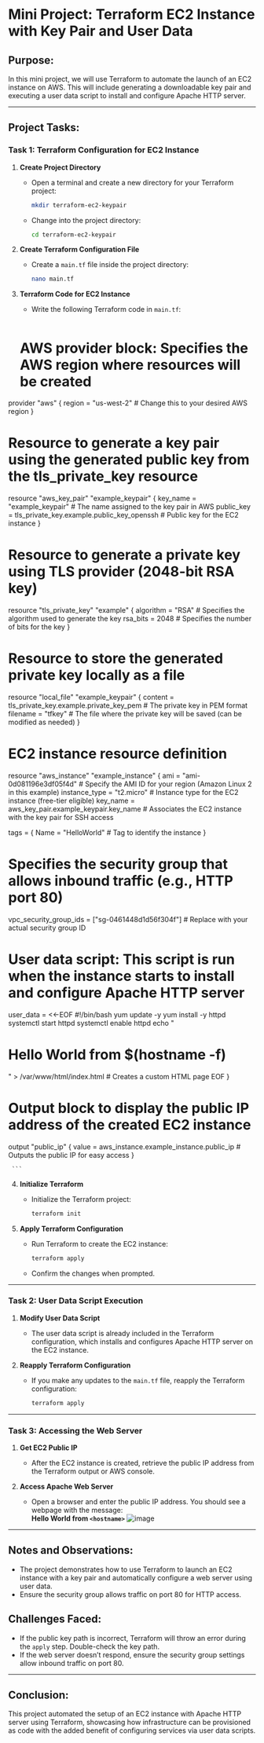 # Mini Project: Terraform EC2 Instance with Key Pair and User Data

## Purpose:
In this mini project, we will use Terraform to automate the launch of an EC2 instance on AWS. This will include generating a downloadable key pair and executing a user data script to install and configure Apache HTTP server.

---

## Project Tasks:

### Task 1: Terraform Configuration for EC2 Instance

1. **Create Project Directory**
   - Open a terminal and create a new directory for your Terraform project:
     ```bash
     mkdir terraform-ec2-keypair
     ```
   - Change into the project directory:
     ```bash
     cd terraform-ec2-keypair
     ```

2. **Create Terraform Configuration File**
   - Create a `main.tf` file inside the project directory:
     ```bash
     nano main.tf
     ```

3. **Terraform Code for EC2 Instance**
   - Write the following Terraform code in `main.tf`:
     ```
    # AWS provider block: Specifies the AWS region where resources will be created
provider "aws" {
  region = "us-west-2"  # Change this to your desired AWS region
}

# Resource to generate a key pair using the generated public key from the tls_private_key resource
resource "aws_key_pair" "example_keypair" {
  key_name   = "example_keypair"  # The name assigned to the key pair in AWS
  public_key = tls_private_key.example.public_key_openssh  # Public key for the EC2 instance
}

# Resource to generate a private key using TLS provider (2048-bit RSA key)
resource "tls_private_key" "example" {
  algorithm = "RSA"  # Specifies the algorithm used to generate the key
  rsa_bits  = 2048   # Specifies the number of bits for the key
}

# Resource to store the generated private key locally as a file
resource "local_file" "example_keypair" {
  content  = tls_private_key.example.private_key_pem  # The private key in PEM format
  filename = "tfkey"  # The file where the private key will be saved (can be modified as needed)
}

# EC2 instance resource definition
resource "aws_instance" "example_instance" {
  ami               = "ami-0d081196e3df05f4d"  # Specify the AMI ID for your region (Amazon Linux 2 in this example)
  instance_type     = "t2.micro"  # Instance type for the EC2 instance (free-tier eligible)
  key_name          = aws_key_pair.example_keypair.key_name  # Associates the EC2 instance with the key pair for SSH access

  tags = {
    Name = "HelloWorld"  # Tag to identify the instance
  }

  # Specifies the security group that allows inbound traffic (e.g., HTTP port 80)
  vpc_security_group_ids = ["sg-0461448d1d56f304f"]  # Replace with your actual security group ID

  # User data script: This script is run when the instance starts to install and configure Apache HTTP server
  user_data = <<-EOF
    #!/bin/bash
    yum update -y
    yum install -y httpd
    systemctl start httpd
    systemctl enable httpd
    echo "<h1>Hello World from $(hostname -f)</h1>" > /var/www/html/index.html  # Creates a custom HTML page
  EOF
}

# Output block to display the public IP address of the created EC2 instance
output "public_ip" {
  value = aws_instance.example_instance.public_ip  # Outputs the public IP for easy access
}


     ```

4. **Initialize Terraform**
   - Initialize the Terraform project:
     ```bash
     terraform init
     ```

5. **Apply Terraform Configuration**
   - Run Terraform to create the EC2 instance:
     ```bash
     terraform apply
     ```
   - Confirm the changes when prompted.

---

### Task 2: User Data Script Execution

1. **Modify User Data Script**
   - The user data script is already included in the Terraform configuration, which installs and configures Apache HTTP server on the EC2 instance.

2. **Reapply Terraform Configuration**
   - If you make any updates to the `main.tf` file, reapply the Terraform configuration:
     ```bash
     terraform apply
     ```

---

### Task 3: Accessing the Web Server

1. **Get EC2 Public IP**
   - After the EC2 instance is created, retrieve the public IP address from the Terraform output or AWS console.

2. **Access Apache Web Server**
   - Open a browser and enter the public IP address. You should see a webpage with the message:  
     **Hello World from `<hostname>`**
![image](https://github.com/user-attachments/assets/a3890fd0-72e7-4758-ab46-531aa53a3627)

---

## Notes and Observations:
- The project demonstrates how to use Terraform to launch an EC2 instance with a key pair and automatically configure a web server using user data.
- Ensure the security group allows traffic on port 80 for HTTP access.

## Challenges Faced:
- If the public key path is incorrect, Terraform will throw an error during the `apply` step. Double-check the key path.
- If the web server doesn’t respond, ensure the security group settings allow inbound traffic on port 80.

---

## Conclusion:
This project automated the setup of an EC2 instance with Apache HTTP server using Terraform, showcasing how infrastructure can be provisioned as code with the added benefit of configuring services via user data scripts.

